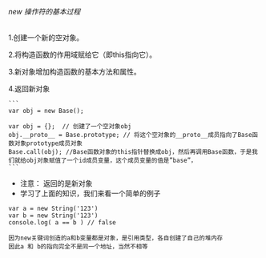 ###### new 操作符的基本过程


1.创建一个新的空对象。

2.将构造函数的作用域赋给它（即this指向它）。

3.新对象增加构造函数的基本方法和属性。

4.返回新对象


    ```
    var obj = new Base();

    var obj = {};  // 创建了一个空对象obj
    obj.__proto__ = Base.prototype; // 将这个空对象的__proto__成员指向了Base函数对象prototype成员对象
    Base.call(obj); //Base函数对象的this指针替换成obj，然后再调用Base函数，于是我们就给obj对象赋值了一个id成员变量，这个成员变量的值是”base”，
    ```

* 注意： 返回的是新对象
* 学习了上面的知识，我们来看一个简单的例子
```
var a = new String('123')
var b = new String('123')
console.log( a == b ) // false

因为new关键词创造的a和b变量都是对象，是引用类型，各自创建了自己的堆内存
因此a 和 b的指向完全不是同一个地址，当然不相等
```



